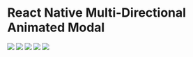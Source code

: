 # React Native Multi-Directional Animated Modal


![](https://images.codedaily.io/lessons/rn_modal_animation/start.png)
![](https://images.codedaily.io/lessons/rn_modal_animation/modal.png)
![](https://images.codedaily.io/lessons/rn_modal_animation/in.gif)
![](https://images.codedaily.io/lessons/rn_modal_animation/out.gif)
![](https://images.codedaily.io/lessons/rn_modal_animation/success.gif)
